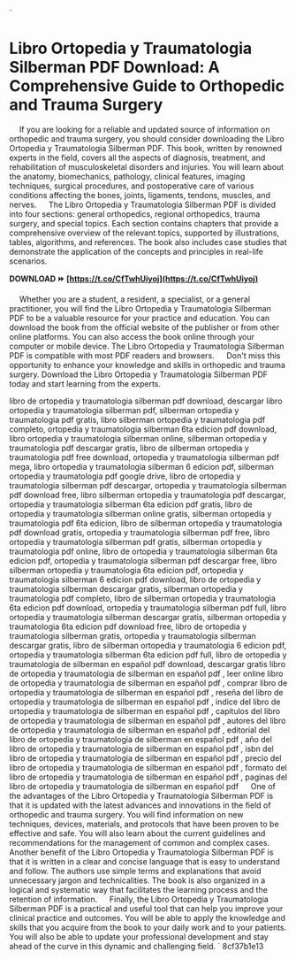 
 `
# Libro Ortopedia y Traumatologia Silberman PDF Download: A Comprehensive Guide to Orthopedic and Trauma Surgery
`  `
If you are looking for a reliable and updated source of information on orthopedic and trauma surgery, you should consider downloading the Libro Ortopedia y Traumatologia Silberman PDF. This book, written by renowned experts in the field, covers all the aspects of diagnosis, treatment, and rehabilitation of musculoskeletal disorders and injuries. You will learn about the anatomy, biomechanics, pathology, clinical features, imaging techniques, surgical procedures, and postoperative care of various conditions affecting the bones, joints, ligaments, tendons, muscles, and nerves.
`  `
The Libro Ortopedia y Traumatologia Silberman PDF is divided into four sections: general orthopedics, regional orthopedics, trauma surgery, and special topics. Each section contains chapters that provide a comprehensive overview of the relevant topics, supported by illustrations, tables, algorithms, and references. The book also includes case studies that demonstrate the application of the concepts and principles in real-life scenarios.
 
**DOWNLOAD ⏩ [https://t.co/CfTwhUiyoj](https://t.co/CfTwhUiyoj)**


`  `
Whether you are a student, a resident, a specialist, or a general practitioner, you will find the Libro Ortopedia y Traumatologia Silberman PDF to be a valuable resource for your practice and education. You can download the book from the official website of the publisher or from other online platforms. You can also access the book online through your computer or mobile device. The Libro Ortopedia y Traumatologia Silberman PDF is compatible with most PDF readers and browsers.
`  `
Don't miss this opportunity to enhance your knowledge and skills in orthopedic and trauma surgery. Download the Libro Ortopedia y Traumatologia Silberman PDF today and start learning from the experts.
 
libro de ortopedia y traumatologia silberman pdf download,  descargar libro ortopedia y traumatologia silberman pdf,  silberman ortopedia y traumatologia pdf gratis,  libro silberman ortopedia y traumatologia pdf completo,  ortopedia y traumatologia silberman 6ta edicion pdf download,  libro ortopedia y traumatologia silberman online,  silberman ortopedia y traumatologia pdf descargar gratis,  libro de silberman ortopedia y traumatologia pdf free download,  ortopedia y traumatologia silberman pdf mega,  libro ortopedia y traumatologia silberman 6 edicion pdf,  silberman ortopedia y traumatologia pdf google drive,  libro de ortopedia y traumatologia silberman pdf descargar,  ortopedia y traumatologia silberman pdf download free,  libro silberman ortopedia y traumatologia pdf descargar,  ortopedia y traumatologia silberman 6ta edicion pdf gratis,  libro de ortopedia y traumatologia silberman online gratis,  silberman ortopedia y traumatologia pdf 6ta edicion,  libro de silberman ortopedia y traumatologia pdf download gratis,  ortopedia y traumatologia silberman pdf free,  libro ortopedia y traumatologia silberman pdf gratis,  silberman ortopedia y traumatologia pdf online,  libro de ortopedia y traumatologia silberman 6ta edicion pdf,  ortopedia y traumatologia silberman pdf descargar free,  libro silberman ortopedia y traumatologia 6ta edicion pdf,  ortopedia y traumatologia silberman 6 edicion pdf download,  libro de ortopedia y traumatologia silberman descargar gratis,  silberman ortopedia y traumatologia pdf completo,  libro de silberman ortopedia y traumatologia 6ta edicion pdf download,  ortopedia y traumatologia silberman pdf full,  libro ortopedia y traumatologia silberman descargar gratis,  silberman ortopedia y traumatologia 6ta edicion pdf download free,  libro de ortopedia y traumatologia silberman gratis,  ortopedia y traumatologia silberman descargar gratis,  libro de silberman ortopedia y traumatologia 6 edicion pdf,  ortopedia y traumatologia silberman 6ta edicion pdf full,  libro de ortopedia y traumatologia de silberman en español pdf download,  descargar gratis libro de ortopedia y traumatologia de silberman en español pdf ,  leer online libro de ortopedia y traumatologia de silberman en español pdf ,  comprar libro de ortopedia y traumatologia de silberman en español pdf ,  reseña del libro de ortopedia y traumatologia de silberman en español pdf ,  indice del libro de ortopedia y traumatologia de silberman en español pdf ,  capitulos del libro de ortopedia y traumatologia de silberman en español pdf ,  autores del libro de ortopedia y traumatologia de silberman en español pdf ,  editorial del libro de ortopedia y traumatologia de silberman en español pdf ,  año del libro de ortopedia y traumatologia de silberman en español pdf ,  isbn del libro de ortopedia y traumatologia de silberman en español pdf ,  precio del libro de ortopedia y traumatologia de silberman en español pdf ,  formato del libro de ortopedia y traumatologia de silberman en español pdf ,  paginas del libro de ortopedia y traumatologia de silberman en español pdf
`  `
One of the advantages of the Libro Ortopedia y Traumatologia Silberman PDF is that it is updated with the latest advances and innovations in the field of orthopedic and trauma surgery. You will find information on new techniques, devices, materials, and protocols that have been proven to be effective and safe. You will also learn about the current guidelines and recommendations for the management of common and complex cases.
`  `
Another benefit of the Libro Ortopedia y Traumatologia Silberman PDF is that it is written in a clear and concise language that is easy to understand and follow. The authors use simple terms and explanations that avoid unnecessary jargon and technicalities. The book is also organized in a logical and systematic way that facilitates the learning process and the retention of information.
`  `
Finally, the Libro Ortopedia y Traumatologia Silberman PDF is a practical and useful tool that can help you improve your clinical practice and outcomes. You will be able to apply the knowledge and skills that you acquire from the book to your daily work and to your patients. You will also be able to update your professional development and stay ahead of the curve in this dynamic and challenging field.
` 8cf37b1e13
 
